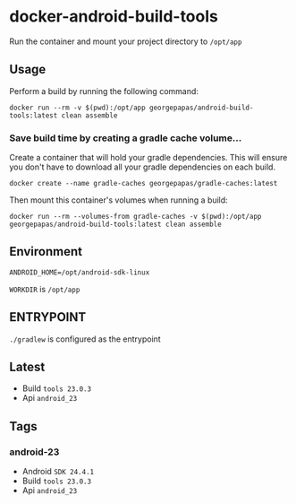 # docker-android-build-tools

Run the container and mount your project directory to ``/opt/app``

## Usage

Perform a build by running the following command:

``docker run --rm -v $(pwd):/opt/app georgepapas/android-build-tools:latest clean assemble``

### Save build time by creating a gradle cache volume...
Create a container that will hold your gradle dependencies. This will ensure you don't have to download all your gradle dependencies on each build.

``docker create --name gradle-caches georgepapas/gradle-caches:latest``

Then mount this container's volumes when running a build:

``docker run --rm --volumes-from gradle-caches -v $(pwd):/opt/app georgepapas/android-build-tools:latest clean assemble``


## Environment
``ANDROID_HOME=/opt/android-sdk-linux``

``WORKDIR`` is ``/opt/app``


## ENTRYPOINT
``./gradlew`` is configured as the entrypoint

## Latest
  - Build ``tools 23.0.3``
  - Api ``android_23``

## Tags  

### android-23
  - Android ``SDK 24.4.1``
  - Build ``tools 23.0.3``
  - Api ``android_23``
